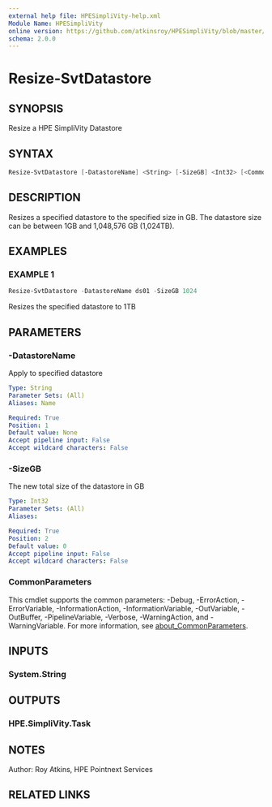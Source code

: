 ```yaml
---
external help file: HPESimpliVity-help.xml
Module Name: HPESimpliVity
online version: https://github.com/atkinsroy/HPESimpliVity/blob/master/docs/Get-SvtDatastoreComputeNode.md
schema: 2.0.0
---
```


# Resize-SvtDatastore

## SYNOPSIS

Resize a HPE SimpliVity Datastore

## SYNTAX

```PowerShell
Resize-SvtDatastore [-DatastoreName] <String> [-SizeGB] <Int32> [<CommonParameters>]
```

## DESCRIPTION

Resizes a specified datastore to the specified size in GB. The datastore size can be between 1GB and 1,048,576 GB (1,024TB).

## EXAMPLES

### EXAMPLE 1

```PowerShell
Resize-SvtDatastore -DatastoreName ds01 -SizeGB 1024
```

Resizes the specified datastore to 1TB

## PARAMETERS

### -DatastoreName

Apply to specified datastore

```yaml
Type: String
Parameter Sets: (All)
Aliases: Name

Required: True
Position: 1
Default value: None
Accept pipeline input: False
Accept wildcard characters: False
```

### -SizeGB

The new total size of the datastore in GB

```yaml
Type: Int32
Parameter Sets: (All)
Aliases:

Required: True
Position: 2
Default value: 0
Accept pipeline input: False
Accept wildcard characters: False
```

### CommonParameters

This cmdlet supports the common parameters: -Debug, -ErrorAction, -ErrorVariable, -InformationAction, -InformationVariable, -OutVariable, -OutBuffer, -PipelineVariable, -Verbose, -WarningAction, and -WarningVariable. For more information, see [about_CommonParameters](http://go.microsoft.com/fwlink/?LinkID=113216).

## INPUTS

### System.String

## OUTPUTS

### HPE.SimpliVity.Task

## NOTES

Author: Roy Atkins, HPE Pointnext Services

## RELATED LINKS

